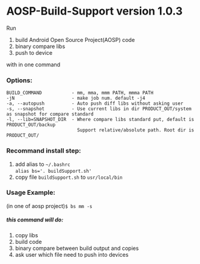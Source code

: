 # AOSP-Build-Support version 1.0.3

Run
  1. build Android Open Source Project(AOSP) code 
  2. binary compare libs
  3. push to device

with in one command

### Options:
    BUILD_COMMAND           - mm, mma, mmm PATH, mmma PATH  
    -jN                     - make job num. default -j4  
    -a, --autopush          - Auto push diff libs without asking user
    -s, --snapshot          - Use current libs in dir PRODUCT_OUT/system as snapshot for compare standard
    -l, --lib=SNAPSHOT_DIR  - Where compare libs standard put, default is PRODUCT_OUT/backup
                              Support relative/absolute path. Root dir is PRODUCT_OUT/

### Recommand install step:
  1. add alias to `~/.bashrc`  
        `alias bs='. buildSupport.sh'`
  2. copy file `buildSupport.sh` to `usr/local/bin`

### Usage Example:
  (in one of aosp project)`$ bs mm -s`

##### this command will do:  
  1. copy libs 
  2. build code
  3. binary compare between build output and copies
  4. ask user which file need to push into devices
